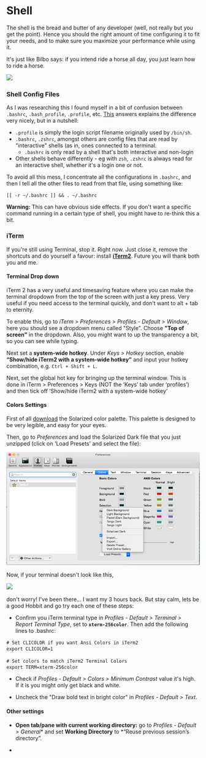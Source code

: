 # Shell

The shell is the bread and butter of any developer (well, not really but you get the point). Hence you should the right amount of time configuring it to fit your needs, and to make sure you maximize your performance while using it.


It's just like Bilbo says: if you intend ride a horse all day, you just learn how to ride a horse.

![](http://28.media.tumblr.com/tumblr_lxjxfkj2bi1r0pci8o1_500.gi)

### Shell Config Files

As I was researching this I found myself in a bit of confusion between ```.bashrc```,  ```.bash_profile```, ```.profile```, etc. [This](http://stackoverflow.com/a/415444) answers explains the difference very nicely, but in a nutshell:
* ```.profile``` is simply the login script filename originally used by ```/bin/sh```.
* ```.bashrc```, ```.zshrc```, amongst others are config files that are read by "interactive" shells (as in, ones connected to a terminal.
    * ```.bashrc``` is only read by a shell that's both interactive and non-login
* Other shells behave differently - eg with ```zsh```, ```.zshrc``` is always read for an interactive shell, whether it's a login one or not.

To avoid all this mess, I concentrate all the configurations in ```.bashrc```, and then I tell all the other files to read from that file, using something like:

```shell
[[ -r ~/.bashrc ]] && . ~/.bashrc
```

**Warning:** This can have obvious side effects. If you don't want a specific command running in a certain type of shell, you might have to re-think this a bit.


### iTerm 
If you're still using Terminal, stop it. Right now. Just close it, remove the shortcuts and do yourself a favour: install **[iTerm2](https://www.iterm2.com/)**. Future you will thank both you and me.

#### Terminal Drop down

iTerm 2 has a very useful and timesaving feature where you can make the terminal dropdown from the top of the screen with just a key press. Very useful if you need access to the terminal quickly, and don’t want to alt + tab to eternity.

To enable this, go to *iTerm > Preferences > Profiles - Default > Window*, here you should see a dropdown menu called "Style". Choose **"Top of screen"** in the dropdown. Also, you might want to up the transparency a bit, so you can see while typing. 

Next set a **system-wide hotkey**. Under *Keys > Hotkey* section, enable **“Show/hide iTerm2 with a system-wide hotkey”** and input your hotkey combination, e.g. ```Ctrl + Shift + L```. 

Next, set the global hot key for bringing up the terminal window. This is done in iTerm > Preferences > Keys (NOT the ‘Keys’ tab under ‘profiles’) and then tick off ‘Show/hide iTerm2 with a system-wide hotkey’

#### Colors Settings

First of all [download](https://github.com/altercation/solarized/tree/master/iterm2-colors-solarized) the Solarized color palette. This palette is designed to be very legible, and easy for your eyes.

Then, go to *Preferences* and load the Solarized Dark file that you just unzipped (click on 'Load Presets' and select the file):

![](iterm-solarized-settings.png)

Now, if your terminal doesn't look like this,

![](https://www.dropbox.com/s/3yvgky963r5wyyy/Screenshot%202015-06-29%2022.47.47.png)

don't worry! I've been there... I want my 3 hours back. But stay calm, lets be a good Hobbit and go try each one of these steps:
* Confirm you iTerm terminal type in *Profiles - Default > Terminal > Report Terminal Type*, set to **```xterm-256color```**. Then add the following lines to .bashrc:

```shell
# Set CLICOLOR if you want Ansi Colors in iTerm2 
export CLICOLOR=1

# Set colors to match iTerm2 Terminal Colors
export TERM=xterm-256color
```

* Check if *Profiles - Default > Colors > Minimum Contrast* value it's high. If it is you might only get black and white.

* Uncheck the "Draw bold text in bright color" in *Profiles - Default > Text*.


#### Other settings
* **Open tab/pane with current working directory:** go to *Profiles - Default > General** and set **Working Directory** to *“Reuse previous session’s directory”.

* 